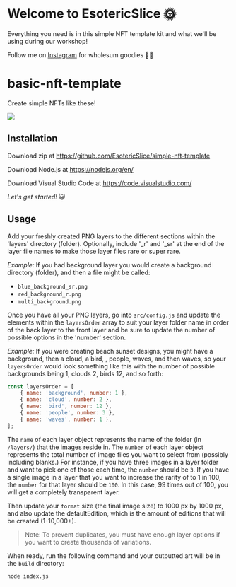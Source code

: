 # Welcome to EsotericSlice 🌞

Everything you need is in this simple NFT template kit and what we'll be using during our workshop! 

Follow me on [Instagram](https://www.instagram.com/esotericslice/) for wholesum goodies 🥦😺

# basic-nft-template

Create simple NFTs like these!

![](https://github.com/EsotericSlice/simple-nft-template/blob/main/src/nft_preview.jpg)

## Installation

Download zip at https://github.com/EsotericSlice/simple-nft-template

Download Node.js at https://nodejs.org/en/

Download Visual Studio Code at https://code.visualstudio.com/

*Let's get started!* 😺

## Usage

Add your freshly created PNG layers to the different sections within the 'layers' directory (folder). Optionally, include '_r' and '_sr' at the end of the layer file names to make those layer files rare or super rare. 

*Example:* If you had background layer you would create a background directory (folder), and then a file might be called:

- `blue_background_sr.png`
- `red_background_r.png`
- `multi_background.png`

Once you have all your PNG layers, go into `src/config.js` and update the elements within the `layersOrder` array to suit your layer folder name in order of the back layer to the front layer and be sure to update the number of possible options in the 'number' section.

*Example:* If you were creating beach sunset designs, you might have a background, then a cloud, a bird, , people, waves, and then waves, so your `layersOrder` would look something like this with the number of possible backgrounds being 1, clouds 2, birds 12, and so forth:

```js
const layersOrder = [
    { name: 'background', number: 1 },
    { name: 'cloud', number: 2 },
    { name: 'bird', number: 12 },
    { name: 'people', number: 3 },
    { name: 'waves', number: 1 },
];
```

The `name` of each layer object represents the name of the folder (in `/layers/`) that the images reside in. The `number` of each layer object represents the total number of image files you want to select from (possibly including blanks.) For instance, if you have three images in a layer folder and want to pick one of those each time, the `number` should be `3`. If you have a single image in a layer that you want to increase the rarity of to 1 in 100, the `number` for that layer should be `100`. In this case, 99 times out of 100, you will get a completely transparent layer.

Then update your `format` size (the final image size) to 1000 px by 1000 px, and also update the defaultEdition, which is the amount of editions that will be created (1-10,000+).

> Note: To prevent duplicates, you must have enough layer options if you want to create thousands of variations.

When ready, run the following command and your outputted art will be in the `build` directory:

```sh
node index.js
```
